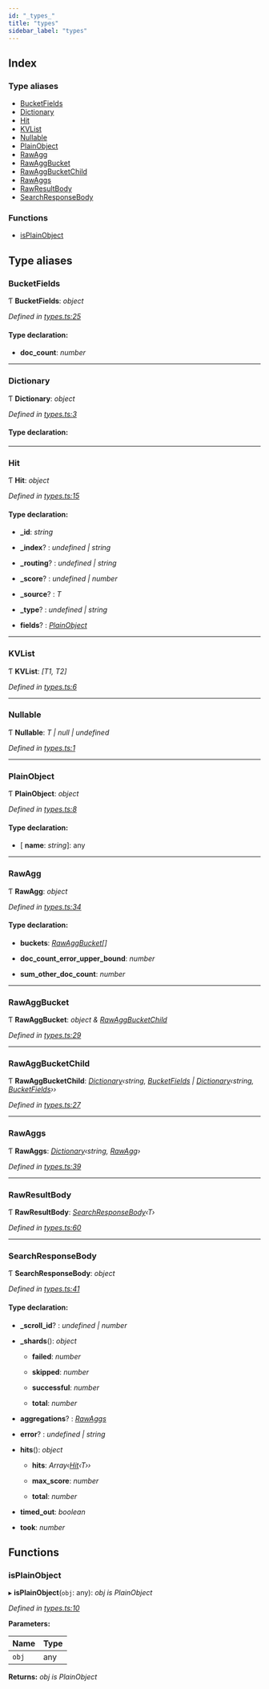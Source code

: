 ```yaml
---
id: "_types_"
title: "types"
sidebar_label: "types"
---
```


## Index

### Type aliases

* [BucketFields](_types_.md#bucketfields)
* [Dictionary](_types_.md#dictionary)
* [Hit](_types_.md#hit)
* [KVList](_types_.md#kvlist)
* [Nullable](_types_.md#nullable)
* [PlainObject](_types_.md#plainobject)
* [RawAgg](_types_.md#rawagg)
* [RawAggBucket](_types_.md#rawaggbucket)
* [RawAggBucketChild](_types_.md#rawaggbucketchild)
* [RawAggs](_types_.md#rawaggs)
* [RawResultBody](_types_.md#rawresultbody)
* [SearchResponseBody](_types_.md#searchresponsebody)

### Functions

* [isPlainObject](_types_.md#isplainobject)

## Type aliases

###  BucketFields

Ƭ **BucketFields**: *object*

*Defined in [types.ts:25](https://github.com/kindritskyiMax/elasticmagic-js/blob/c9215ce/src/types.ts#L25)*

#### Type declaration:

* **doc_count**: *number*

___

###  Dictionary

Ƭ **Dictionary**: *object*

*Defined in [types.ts:3](https://github.com/kindritskyiMax/elasticmagic-js/blob/c9215ce/src/types.ts#L3)*

#### Type declaration:

___

###  Hit

Ƭ **Hit**: *object*

*Defined in [types.ts:15](https://github.com/kindritskyiMax/elasticmagic-js/blob/c9215ce/src/types.ts#L15)*

#### Type declaration:

* **_id**: *string*

* **_index**? : *undefined | string*

* **_routing**? : *undefined | string*

* **_score**? : *undefined | number*

* **_source**? : *T*

* **_type**? : *undefined | string*

* **fields**? : *[PlainObject](_types_.md#plainobject)*

___

###  KVList

Ƭ **KVList**: *[T1, T2]*

*Defined in [types.ts:6](https://github.com/kindritskyiMax/elasticmagic-js/blob/c9215ce/src/types.ts#L6)*

___

###  Nullable

Ƭ **Nullable**: *T | null | undefined*

*Defined in [types.ts:1](https://github.com/kindritskyiMax/elasticmagic-js/blob/c9215ce/src/types.ts#L1)*

___

###  PlainObject

Ƭ **PlainObject**: *object*

*Defined in [types.ts:8](https://github.com/kindritskyiMax/elasticmagic-js/blob/c9215ce/src/types.ts#L8)*

#### Type declaration:

* \[ **name**: *string*\]: any

___

###  RawAgg

Ƭ **RawAgg**: *object*

*Defined in [types.ts:34](https://github.com/kindritskyiMax/elasticmagic-js/blob/c9215ce/src/types.ts#L34)*

#### Type declaration:

* **buckets**: *[RawAggBucket](_types_.md#rawaggbucket)[]*

* **doc_count_error_upper_bound**: *number*

* **sum_other_doc_count**: *number*

___

###  RawAggBucket

Ƭ **RawAggBucket**: *object & [RawAggBucketChild](_types_.md#rawaggbucketchild)*

*Defined in [types.ts:29](https://github.com/kindritskyiMax/elasticmagic-js/blob/c9215ce/src/types.ts#L29)*

___

###  RawAggBucketChild

Ƭ **RawAggBucketChild**: *[Dictionary](_types_.md#dictionary)‹string, [BucketFields](_types_.md#bucketfields) | [Dictionary](_types_.md#dictionary)‹string, [BucketFields](_types_.md#bucketfields)››*

*Defined in [types.ts:27](https://github.com/kindritskyiMax/elasticmagic-js/blob/c9215ce/src/types.ts#L27)*

___

###  RawAggs

Ƭ **RawAggs**: *[Dictionary](_types_.md#dictionary)‹string, [RawAgg](_types_.md#rawagg)›*

*Defined in [types.ts:39](https://github.com/kindritskyiMax/elasticmagic-js/blob/c9215ce/src/types.ts#L39)*

___

###  RawResultBody

Ƭ **RawResultBody**: *[SearchResponseBody](_types_.md#searchresponsebody)‹T›*

*Defined in [types.ts:60](https://github.com/kindritskyiMax/elasticmagic-js/blob/c9215ce/src/types.ts#L60)*

___

###  SearchResponseBody

Ƭ **SearchResponseBody**: *object*

*Defined in [types.ts:41](https://github.com/kindritskyiMax/elasticmagic-js/blob/c9215ce/src/types.ts#L41)*

#### Type declaration:

* **_scroll_id**? : *undefined | number*

* **_shards**(): *object*

  * **failed**: *number*

  * **skipped**: *number*

  * **successful**: *number*

  * **total**: *number*

* **aggregations**? : *[RawAggs](_types_.md#rawaggs)*

* **error**? : *undefined | string*

* **hits**(): *object*

  * **hits**: *Array‹[Hit](_types_.md#hit)‹T››*

  * **max_score**: *number*

  * **total**: *number*

* **timed_out**: *boolean*

* **took**: *number*

## Functions

###  isPlainObject

▸ **isPlainObject**(`obj`: any): *obj is PlainObject*

*Defined in [types.ts:10](https://github.com/kindritskyiMax/elasticmagic-js/blob/c9215ce/src/types.ts#L10)*

**Parameters:**

Name | Type |
------ | ------ |
`obj` | any |

**Returns:** *obj is PlainObject*
